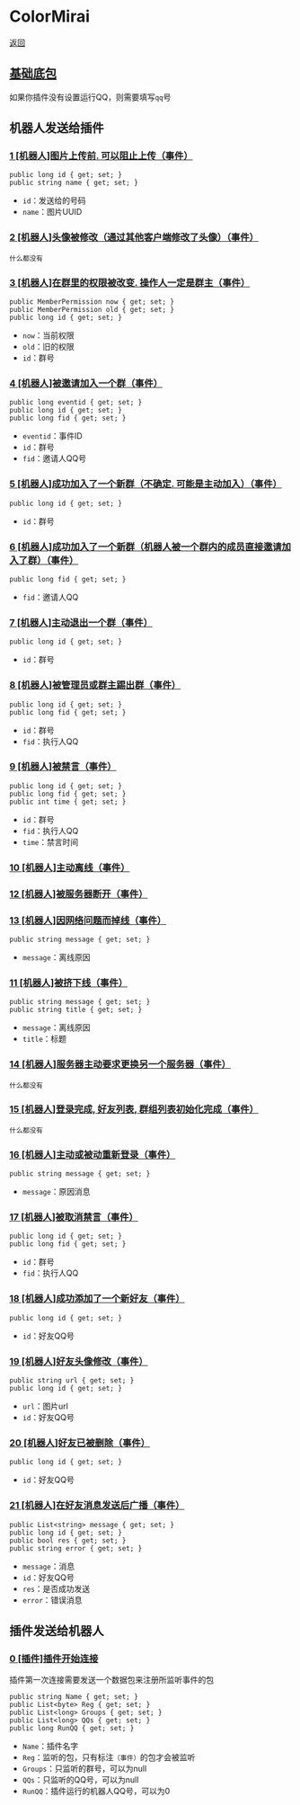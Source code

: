 # ColorMirai

[返回](../README.md)

## [基础底包](../src/main/java/Color_yr/ColorMirai/Pack/PackBase.java)

如果你插件没有设置运行QQ，则需要填写`qq`号

## 机器人发送给插件

### [1 [机器人]图片上传前. 可以阻止上传（事件）](../src/main/java/Color_yr/ColorMirai/Pack/ToPlugin/BeforeImageUploadPack.java)

```
public long id { get; set; }
public string name { get; set; }
```

- `id`：发送给的号码
- `name`：图片UUID

### [2 [机器人]头像被修改（通过其他客户端修改了头像）（事件）](../src/main/java/Color_yr/ColorMirai/Pack/ToPlugin/BotAvatarChangedPack.java)

```
什么都没有
```

### [3 [机器人]在群里的权限被改变. 操作人一定是群主（事件）](../src/main/java/Color_yr/ColorMirai/Pack/ToPlugin/BotGroupPermissionChangePack.java)

```
public MemberPermission now { get; set; }
public MemberPermission old { get; set; }
public long id { get; set; }
```

- `now`：当前权限
- `old`：旧的权限
- `id`：群号

### [4 [机器人]被邀请加入一个群（事件）](../src/main/java/Color_yr/ColorMirai/Pack/ToPlugin/BotInvitedJoinGroupRequestEventPack.java)

```
public long eventid { get; set; }
public long id { get; set; }
public long fid { get; set; }
```

- `eventid`：事件ID
- `id`：群号
- `fid`：邀请人QQ号

### [5 [机器人]成功加入了一个新群（不确定. 可能是主动加入）（事件）](../src/main/java/Color_yr/ColorMirai/Pack/ToPlugin/BotJoinGroupEventAPack.java)

```
public long id { get; set; }
```

- `id`：群号

### [6 [机器人]成功加入了一个新群（机器人被一个群内的成员直接邀请加入了群）（事件）](../src/main/java/Color_yr/ColorMirai/Pack/ToPlugin/BotJoinGroupEventBPack.java)

```
public long fid { get; set; }
```

- `fid`：邀请人QQ

### [7 [机器人]主动退出一个群（事件）](../src/main/java/Color_yr/ColorMirai/Pack/ToPlugin/BotLeaveEventAPack.java)

```
public long id { get; set; }
```

- `id`：群号

### [8 [机器人]被管理员或群主踢出群（事件）](../src/main/java/Color_yr/ColorMirai/Pack/ToPlugin/BotLeaveEventBPack.java)

```
public long id { get; set; }
public long fid { get; set; }
```

- `id`：群号
- `fid`：执行人QQ

### [9 [机器人]被禁言（事件）](../src/main/java/Color_yr/ColorMirai/Pack/ToPlugin/BotMuteEventPack.java)

```
public long id { get; set; }
public long fid { get; set; }
public int time { get; set; }
```

- `id`：群号
- `fid`：执行人QQ
- `time`：禁言时间

### [10 [机器人]主动离线（事件）](../src/main/java/Color_yr/ColorMirai/Pack/ToPlugin/BotOfflineEventAPack.java)
### [12 [机器人]被服务器断开（事件）](../src/main/java/Color_yr/ColorMirai/Pack/ToPlugin/BotOfflineEventAPack.java)
### [13 [机器人]因网络问题而掉线（事件）](../src/main/java/Color_yr/ColorMirai/Pack/ToPlugin/BotOfflineEventAPack.java)

```
public string message { get; set; }
```

- `message`：离线原因

### [11 [机器人]被挤下线（事件）](../src/main/java/Color_yr/ColorMirai/Pack/ToPlugin/BotOfflineEventBPack.java)

```
public string message { get; set; }
public string title { get; set; }
```

- `message`：离线原因
- `title`：标题

### [14 [机器人]服务器主动要求更换另一个服务器（事件）](../src/main/java/Color_yr/ColorMirai/Pack/ToPlugin/BotOfflineEventCPack.java)

```
什么都没有
```

### [15 [机器人]登录完成, 好友列表, 群组列表初始化完成（事件）](../src/main/java/Color_yr/ColorMirai/Pack/ToPlugin/BotOnlineEventPack.java)

```
什么都没有
```

### [16 [机器人]主动或被动重新登录（事件）](../src/main/java/Color_yr/ColorMirai/Pack/ToPlugin/BotReloginEventPack.java)

```
public string message { get; set; }
```

- `message`：原因消息

### [17 [机器人]被取消禁言（事件）](../src/main/java/Color_yr/ColorMirai/Pack/ToPlugin/BotUnmuteEventPack.java)

```
public long id { get; set; }
public long fid { get; set; }
```

- `id`：群号
- `fid`：执行人QQ

### [18 [机器人]成功添加了一个新好友（事件）](../src/main/java/Color_yr/ColorMirai/Pack/ToPlugin/FriendAddEventPack.java)

```
public long id { get; set; }
```

- `id`：好友QQ号

### [19 [机器人]好友头像修改（事件）](../src/main/java/Color_yr/ColorMirai/Pack/ToPlugin/FriendAvatarChangedEventPack.java)

```
public string url { get; set; }
public long id { get; set; }
```

- `url`：图片url
- `id`：好友QQ号

### [20 [机器人]好友已被删除（事件）](../src/main/java/Color_yr/ColorMirai/Pack/ToPlugin/FriendDeleteEventPack.java)

```
public long id { get; set; }
```

- `id`：好友QQ号

### [21 [机器人]在好友消息发送后广播（事件）](../src/main/java/Color_yr/ColorMirai/Pack/ToPlugin/FriendMessagePostSendEventPack.java)

```
public List<string> message { get; set; }
public long id { get; set; }
public bool res { get; set; }
public string error { get; set; }
```

- `message`：消息
- `id`：好友QQ号
- `res`：是否成功发送
- `error`：错误消息

## 插件发送给机器人

### [0 [插件]插件开始连接](../src/main/java/Color_yr/ColorMirai/Pack/FromPlugin/StartPack.java)


插件第一次连接需要发送一个数据包来注册所监听事件的包

```
public string Name { get; set; }
public List<byte> Reg { get; set; }
public List<long> Groups { get; set; }
public List<long> QQs { get; set; }
public long RunQQ { get; set; }
```

- `Name`：插件名字
- `Reg`：监听的包，只有标注`（事件）`的包才会被监听
- `Groups`：只监听的群号，可以为null
- `QQs`：只监听的QQ号，可以为null
- `RunQQ`：插件运行的机器人QQ号，可以为0